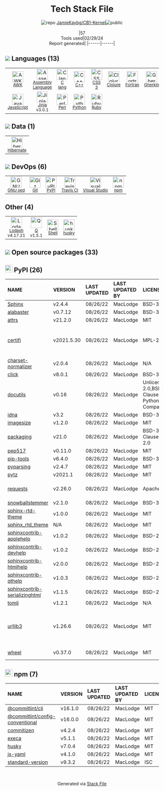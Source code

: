 <!--
&lt;--- Readme.md Snippet without images Start ---&gt;
## Tech Stack
JamieKaybg/CB1-Kernel is built on the following main stack:

- [AWK](https://github.com/onetrueawk/awk) – Languages
- [Assembly Language](https://en.wikipedia.org/wiki/Assembly_language) – Languages
- [C lang](http://en.wikipedia.org/wiki/C_(programming_language)) – Languages
- [C++](http://www.cplusplus.com/) – Languages
- [Clojure](http://clojure.org/) – Languages
- [Fortran](https://fortran-lang.org/en/) – Languages
- [Gherkin](https://cucumber.io/docs/gherkin/reference/) – Languages
- [JavaScript](https://developer.mozilla.org/en-US/docs/Web/JavaScript) – Languages
- [Jinja](https://palletsprojects.com/p/jinja/) – Templating Languages & Extensions
- [Perl](http://www.perl.org/) – Languages
- [Python](https://www.python.org) – Languages
- [Ruby](https://www.ruby-lang.org) – Languages
- [Hibernate](http://hibernate.org/) – Object Relational Mapper (ORM)
- [GNU sed](https://www.gnu.org/software/sed/) – Text Editor
- [Travis CI](http://travis-ci.com/) – Continuous Integration
- [Visual Studio](http://msdn.microsoft.com/en-us/vstudio/aa718325.aspx) – Integrated Development Environment
- [Lodash](https://lodash.com) – Javascript Utilities & Libraries
- [Q](https://github.com/kriskowal/q) – Javascript Utilities & Libraries
- [Shell](https://en.wikipedia.org/wiki/Shell_script) – Shells

Full tech stack [here](/techstack.md)

&lt;--- Readme.md Snippet without images End ---&gt;

&lt;--- Readme.md Snippet with images Start ---&gt;
## Tech Stack
JamieKaybg/CB1-Kernel is built on the following main stack:

- <img width='25' height='25' src='https://img.stackshare.io/no-img-open-source.png' alt='AWK'/> [AWK](https://github.com/onetrueawk/awk) – Languages
- <img width='25' height='25' src='https://img.stackshare.io/service/4934/default_71f18bbdc61fb88cefb66415bb55dc6f1e60e5ec.png' alt='Assembly Language'/> [Assembly Language](https://en.wikipedia.org/wiki/Assembly_language) – Languages
- <img width='25' height='25' src='https://img.stackshare.io/no-img-open-source.png' alt='C lang'/> [C lang](http://en.wikipedia.org/wiki/C_(programming_language)) – Languages
- <img width='25' height='25' src='https://img.stackshare.io/service/1049/cplusplus.png' alt='C++'/> [C++](http://www.cplusplus.com/) – Languages
- <img width='25' height='25' src='https://img.stackshare.io/service/1003/Clojure_300x300.png' alt='Clojure'/> [Clojure](http://clojure.org/) – Languages
- <img width='25' height='25' src='https://img.stackshare.io/service/11029/default_075c8240ce6c7ac3a8db41abef5c68eb84207f99.png' alt='Fortran'/> [Fortran](https://fortran-lang.org/en/) – Languages
- <img width='25' height='25' src='https://img.stackshare.io/service/2460/default_aff27c02548fadb1b7e6f85a2b0da1c5dca5cc08.png' alt='Gherkin'/> [Gherkin](https://cucumber.io/docs/gherkin/reference/) – Languages
- <img width='25' height='25' src='https://img.stackshare.io/service/1209/javascript.jpeg' alt='JavaScript'/> [JavaScript](https://developer.mozilla.org/en-US/docs/Web/JavaScript) – Languages
- <img width='25' height='25' src='https://img.stackshare.io/service/2303/New_Project__20_.png' alt='Jinja'/> [Jinja](https://palletsprojects.com/p/jinja/) – Templating Languages & Extensions
- <img width='25' height='25' src='https://img.stackshare.io/service/1048/perl.png' alt='Perl'/> [Perl](http://www.perl.org/) – Languages
- <img width='25' height='25' src='https://img.stackshare.io/service/993/pUBY5pVj.png' alt='Python'/> [Python](https://www.python.org) – Languages
- <img width='25' height='25' src='https://img.stackshare.io/service/989/ruby.png' alt='Ruby'/> [Ruby](https://www.ruby-lang.org) – Languages
- <img width='25' height='25' src='https://img.stackshare.io/service/1756/1uNl_IZX.png' alt='Hibernate'/> [Hibernate](http://hibernate.org/) – Object Relational Mapper (ORM)
- <img width='25' height='25' src='https://img.stackshare.io/service/3635/default_6369b655647204026aee2fa41eaa721d27a30528.png' alt='GNU sed'/> [GNU sed](https://www.gnu.org/software/sed/) – Text Editor
- <img width='25' height='25' src='https://img.stackshare.io/service/460/Lu6cGu0z_400x400.png' alt='Travis CI'/> [Travis CI](http://travis-ci.com/) – Continuous Integration
- <img width='25' height='25' src='https://img.stackshare.io/service/1451/SR2hUhQN.png' alt='Visual Studio'/> [Visual Studio](http://msdn.microsoft.com/en-us/vstudio/aa718325.aspx) – Integrated Development Environment
- <img width='25' height='25' src='https://img.stackshare.io/service/2438/lodash.png' alt='Lodash'/> [Lodash](https://lodash.com) – Javascript Utilities & Libraries
- <img width='25' height='25' src='https://img.stackshare.io/service/4697/default_2d5a1d7c5eb520cdeb7db120e767345004a1d0d4.png' alt='Q'/> [Q](https://github.com/kriskowal/q) – Javascript Utilities & Libraries
- <img width='25' height='25' src='https://img.stackshare.io/service/4631/default_c2062d40130562bdc836c13dbca02d318205a962.png' alt='Shell'/> [Shell](https://en.wikipedia.org/wiki/Shell_script) – Shells

Full tech stack [here](/techstack.md)

&lt;--- Readme.md Snippet with images End ---&gt;
-->
<div align="center">

# Tech Stack File
![](https://img.stackshare.io/repo.svg "repo") [JamieKaybg/CB1-Kernel](https://github.com/JamieKaybg/CB1-Kernel)![](https://img.stackshare.io/public_badge.svg "public")
<br/><br/>
|57<br/>Tools used|02/29/24 <br/>Report generated|
|------|------|
</div>

## <img src='https://img.stackshare.io/languages.svg'/> Languages (13)
<table><tr>
  <td align='center'>
  <img width='36' height='36' src='https://img.stackshare.io/no-img-open-source.png' alt='AWK'>
  <br>
  <sub><a href="https://github.com/onetrueawk/awk">AWK</a></sub>
  <br>
  <sub></sub>
</td>

<td align='center'>
  <img width='36' height='36' src='https://img.stackshare.io/service/4934/default_71f18bbdc61fb88cefb66415bb55dc6f1e60e5ec.png' alt='Assembly Language'>
  <br>
  <sub><a href="https://en.wikipedia.org/wiki/Assembly_language">Assembly Language</a></sub>
  <br>
  <sub></sub>
</td>

<td align='center'>
  <img width='36' height='36' src='https://img.stackshare.io/no-img-open-source.png' alt='C lang'>
  <br>
  <sub><a href="http://en.wikipedia.org/wiki/C_(programming_language)">C lang</a></sub>
  <br>
  <sub></sub>
</td>

<td align='center'>
  <img width='36' height='36' src='https://img.stackshare.io/service/1049/cplusplus.png' alt='C++'>
  <br>
  <sub><a href="http://www.cplusplus.com/">C++</a></sub>
  <br>
  <sub></sub>
</td>

<td align='center'>
  <img width='36' height='36' src='https://img.stackshare.io/service/6727/css.png' alt='CSS 3'>
  <br>
  <sub><a href="https://developer.mozilla.org/en-US/docs/Web/CSS/CSS3">CSS 3</a></sub>
  <br>
  <sub></sub>
</td>

<td align='center'>
  <img width='36' height='36' src='https://img.stackshare.io/service/1003/Clojure_300x300.png' alt='Clojure'>
  <br>
  <sub><a href="http://clojure.org/">Clojure</a></sub>
  <br>
  <sub></sub>
</td>

<td align='center'>
  <img width='36' height='36' src='https://img.stackshare.io/service/11029/default_075c8240ce6c7ac3a8db41abef5c68eb84207f99.png' alt='Fortran'>
  <br>
  <sub><a href="https://fortran-lang.org/en/">Fortran</a></sub>
  <br>
  <sub></sub>
</td>

<td align='center'>
  <img width='36' height='36' src='https://img.stackshare.io/service/2460/default_aff27c02548fadb1b7e6f85a2b0da1c5dca5cc08.png' alt='Gherkin'>
  <br>
  <sub><a href="https://cucumber.io/docs/gherkin/reference/">Gherkin</a></sub>
  <br>
  <sub></sub>
</td>

</tr>
<tr>
  <td align='center'>
  <img width='36' height='36' src='https://img.stackshare.io/service/1209/javascript.jpeg' alt='JavaScript'>
  <br>
  <sub><a href="https://developer.mozilla.org/en-US/docs/Web/JavaScript">JavaScript</a></sub>
  <br>
  <sub></sub>
</td>

<td align='center'>
  <img width='36' height='36' src='https://img.stackshare.io/service/2303/New_Project__20_.png' alt='Jinja'>
  <br>
  <sub><a href="https://palletsprojects.com/p/jinja/">Jinja</a></sub>
  <br>
  <sub>v3.0.1</sub>
</td>

<td align='center'>
  <img width='36' height='36' src='https://img.stackshare.io/service/1048/perl.png' alt='Perl'>
  <br>
  <sub><a href="http://www.perl.org/">Perl</a></sub>
  <br>
  <sub></sub>
</td>

<td align='center'>
  <img width='36' height='36' src='https://img.stackshare.io/service/993/pUBY5pVj.png' alt='Python'>
  <br>
  <sub><a href="https://www.python.org">Python</a></sub>
  <br>
  <sub></sub>
</td>

<td align='center'>
  <img width='36' height='36' src='https://img.stackshare.io/service/989/ruby.png' alt='Ruby'>
  <br>
  <sub><a href="https://www.ruby-lang.org">Ruby</a></sub>
  <br>
  <sub></sub>
</td>

</tr>
</table>

## <img src='https://img.stackshare.io/databases.svg'/> Data (1)
<table><tr>
  <td align='center'>
  <img width='36' height='36' src='https://img.stackshare.io/service/1756/1uNl_IZX.png' alt='Hibernate'>
  <br>
  <sub><a href="http://hibernate.org/">Hibernate</a></sub>
  <br>
  <sub></sub>
</td>

</tr>
</table>

## <img src='https://img.stackshare.io/devops.svg'/> DevOps (6)
<table><tr>
  <td align='center'>
  <img width='36' height='36' src='https://img.stackshare.io/service/3635/default_6369b655647204026aee2fa41eaa721d27a30528.png' alt='GNU sed'>
  <br>
  <sub><a href="https://www.gnu.org/software/sed/">GNU sed</a></sub>
  <br>
  <sub></sub>
</td>

<td align='center'>
  <img width='36' height='36' src='https://img.stackshare.io/service/1046/git.png' alt='Git'>
  <br>
  <sub><a href="http://git-scm.com/">Git</a></sub>
  <br>
  <sub></sub>
</td>

<td align='center'>
  <img width='36' height='36' src='https://img.stackshare.io/service/12572/-RIWgodF_400x400.jpg' alt='PyPI'>
  <br>
  <sub><a href="https://pypi.org/">PyPI</a></sub>
  <br>
  <sub></sub>
</td>

<td align='center'>
  <img width='36' height='36' src='https://img.stackshare.io/service/460/Lu6cGu0z_400x400.png' alt='Travis CI'>
  <br>
  <sub><a href="http://travis-ci.com/">Travis CI</a></sub>
  <br>
  <sub></sub>
</td>

<td align='center'>
  <img width='36' height='36' src='https://img.stackshare.io/service/1451/SR2hUhQN.png' alt='Visual Studio'>
  <br>
  <sub><a href="http://msdn.microsoft.com/en-us/vstudio/aa718325.aspx">Visual Studio</a></sub>
  <br>
  <sub></sub>
</td>

<td align='center'>
  <img width='36' height='36' src='https://img.stackshare.io/service/1120/lejvzrnlpb308aftn31u.png' alt='npm'>
  <br>
  <sub><a href="https://www.npmjs.com/">npm</a></sub>
  <br>
  <sub></sub>
</td>

</tr>
</table>

## Other (4)
<table><tr>
  <td align='center'>
  <img width='36' height='36' src='https://img.stackshare.io/service/2438/lodash.png' alt='Lodash'>
  <br>
  <sub><a href="https://lodash.com">Lodash</a></sub>
  <br>
  <sub>v4.17.21</sub>
</td>

<td align='center'>
  <img width='36' height='36' src='https://img.stackshare.io/service/4697/default_2d5a1d7c5eb520cdeb7db120e767345004a1d0d4.png' alt='Q'>
  <br>
  <sub><a href="https://github.com/kriskowal/q">Q</a></sub>
  <br>
  <sub>v1.5.1</sub>
</td>

<td align='center'>
  <img width='36' height='36' src='https://img.stackshare.io/service/4631/default_c2062d40130562bdc836c13dbca02d318205a962.png' alt='Shell'>
  <br>
  <sub><a href="https://en.wikipedia.org/wiki/Shell_script">Shell</a></sub>
  <br>
  <sub></sub>
</td>

<td align='center'>
  <img width='36' height='36' src='https://img.stackshare.io/service/9527/5502029.jpeg' alt='husky'>
  <br>
  <sub><a href="https://github.com/typicode/husky">husky</a></sub>
  <br>
  <sub></sub>
</td>

</tr>
</table>


## <img src='https://img.stackshare.io/group.svg' /> Open source packages (33)</h2>

## <img width='24' height='24' src='https://img.stackshare.io/service/12572/-RIWgodF_400x400.jpg'/> PyPI (26)

|NAME|VERSION|LAST UPDATED|LAST UPDATED BY|LICENSE|VULNERABILITIES|
|:------|:------|:------|:------|:------|:------|
|[Sphinx](https://pypi.org/project/Sphinx)|v2.4.4|08/26/22|MacLodge |BSD-3-Clause|N/A|
|[alabaster](https://pypi.org/project/alabaster)|v0.7.12|08/26/22|MacLodge |BSD-3-Clause|N/A|
|[attrs](https://pypi.org/project/attrs)|v21.2.0|08/26/22|MacLodge |MIT|N/A|
|[certifi](https://pypi.org/project/certifi)|v2021.5.30|08/26/22|MacLodge |MPL-2.0|[CVE-2023-37920](https://github.com/advisories/GHSA-xqr8-7jwr-rhp7) (High)<br/>[CVE-2022-23491](https://github.com/advisories/GHSA-43fp-rhv2-5gv8) (Moderate)|
|[charset-normalizer](https://pypi.org/project/charset-normalizer)|v2.0.4|08/26/22|MacLodge |N/A|N/A|
|[click](https://pypi.org/project/click)|v8.0.1|08/26/22|MacLodge |BSD-3-Clause|N/A|
|[docutils](https://pypi.org/project/docutils)|v0.16|08/26/22|MacLodge |Unlicense,Python-2.0,BSD-2-Clause,CNRI-Python-GPL-Compatible|N/A|
|[idna](https://pypi.org/project/idna)|v3.2|08/26/22|MacLodge |BSD-3-Clause|N/A|
|[imagesize](https://pypi.org/project/imagesize)|v1.2.0|08/26/22|MacLodge |MIT|N/A|
|[packaging](https://pypi.org/project/packaging)|v21.0|08/26/22|MacLodge |BSD-3-Clause,Apache-2.0|N/A|
|[pep517](https://pypi.org/project/pep517)|v0.11.0|08/26/22|MacLodge |MIT|N/A|
|[pip-tools](https://pypi.org/project/pip-tools)|v6.4.0|08/26/22|MacLodge |BSD-3-Clause|N/A|
|[pyparsing](https://pypi.org/project/pyparsing)|v2.4.7|08/26/22|MacLodge |MIT|N/A|
|[pytz](https://pypi.org/project/pytz)|v2021.1|08/26/22|MacLodge |MIT|N/A|
|[requests](https://pypi.org/project/requests)|v2.26.0|08/26/22|MacLodge |Apache-2.0|[CVE-2023-32681](https://github.com/advisories/GHSA-j8r2-6x86-q33q) (Moderate)|
|[snowballstemmer](https://pypi.org/project/snowballstemmer)|v2.1.0|08/26/22|MacLodge |BSD-3-Clause|N/A|
|[sphinx-rtd-theme](https://pypi.org/project/sphinx-rtd-theme)|v1.0.0|08/26/22|MacLodge |MIT|N/A|
|[sphinx_rtd_theme](https://pypi.org/project/sphinx_rtd_theme)|N/A|08/26/22|MacLodge |MIT|N/A|
|[sphinxcontrib-applehelp](https://pypi.org/project/sphinxcontrib-applehelp)|v1.0.2|08/26/22|MacLodge |BSD-2-Clause|N/A|
|[sphinxcontrib-devhelp](https://pypi.org/project/sphinxcontrib-devhelp)|v1.0.2|08/26/22|MacLodge |BSD-2-Clause|N/A|
|[sphinxcontrib-htmlhelp](https://pypi.org/project/sphinxcontrib-htmlhelp)|v2.0.0|08/26/22|MacLodge |BSD-2-Clause|N/A|
|[sphinxcontrib-qthelp](https://pypi.org/project/sphinxcontrib-qthelp)|v1.0.3|08/26/22|MacLodge |BSD-2-Clause|N/A|
|[sphinxcontrib-serializinghtml](https://pypi.org/project/sphinxcontrib-serializinghtml)|v1.1.5|08/26/22|MacLodge |BSD-2-Clause|N/A|
|[tomli](https://pypi.org/project/tomli)|v1.2.1|08/26/22|MacLodge |N/A|N/A|
|[urllib3](https://pypi.org/project/urllib3)|v1.26.6|08/26/22|MacLodge |MIT|[CVE-2023-45803](https://github.com/advisories/GHSA-g4mx-q9vg-27p4) (Moderate)<br/>[CVE-2023-43804](https://github.com/advisories/GHSA-v845-jxx5-vc9f) (Moderate)|
|[wheel](https://pypi.org/project/wheel)|v0.37.0|08/26/22|MacLodge |MIT|[CVE-2022-40898](https://github.com/advisories/GHSA-qwmp-2cf2-g9g6) (High)|


## <img width='24' height='24' src='https://img.stackshare.io/service/1120/lejvzrnlpb308aftn31u.png'/> npm (7)

|NAME|VERSION|LAST UPDATED|LAST UPDATED BY|LICENSE|VULNERABILITIES|
|:------|:------|:------|:------|:------|:------|
|[@commitlint/cli](https://www.npmjs.com/@commitlint/cli)|v16.1.0|08/26/22|MacLodge |MIT|N/A|
|[@commitlint/config-conventional](https://www.npmjs.com/@commitlint/config-conventional)|v16.0.0|08/26/22|MacLodge |MIT|N/A|
|[commitizen](https://www.npmjs.com/commitizen)|v4.2.4|08/26/22|MacLodge |MIT|N/A|
|[execa](https://www.npmjs.com/execa)|v5.1.1|08/26/22|MacLodge |MIT|N/A|
|[husky](https://www.npmjs.com/husky)|v7.0.4|08/26/22|MacLodge |MIT|N/A|
|[js-yaml](https://www.npmjs.com/js-yaml)|v4.1.0|08/26/22|MacLodge |MIT|N/A|
|[standard-version](https://www.npmjs.com/standard-version)|v9.3.2|08/26/22|MacLodge |ISC|N/A|

<br/>
<div align='center'>

Generated via [Stack File](https://github.com/marketplace/stack-file)
